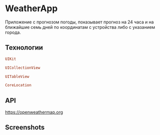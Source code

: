 # WeatherApp

Приложение с прогнозом погоды, показывает прогноз на 24 часа и на ближайшие семь дней по координатам с устройства либо с указанием города.

## Технологии

```ruby
UIKit
```
```ruby
UICollectionView
```
```ruby
UITableView
```
```ruby
CoreLocation
```

## API

https://openweathermap.org

## Screenshots




